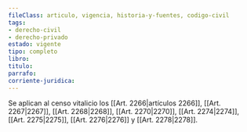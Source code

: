 ```yaml
---
fileClass: articulo, vigencia, historia-y-fuentes, codigo-civil
tags:
- derecho-civil
- derecho-privado
estado: vigente
tipo: completo
libro:
titulo:
parrafo:
corriente-juridica:
---
```

Se aplican al censo vitalicio los [[Art. 2266|artículos 2266]], [[Art. 2267|2267]], [[Art. 2268|2268]], [[Art. 2270|2270]], [[Art. 2274|2274]], [[Art. 2275|2275]], [[Art. 2276|2276]] y [[Art. 2278|2278]].